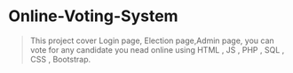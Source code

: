 # Online-Voting-System
>This project cover Login page, Election page,Admin page,
>you can vote for any candidate you nead online using HTML , JS , PHP , SQL , CSS , Bootstrap.
